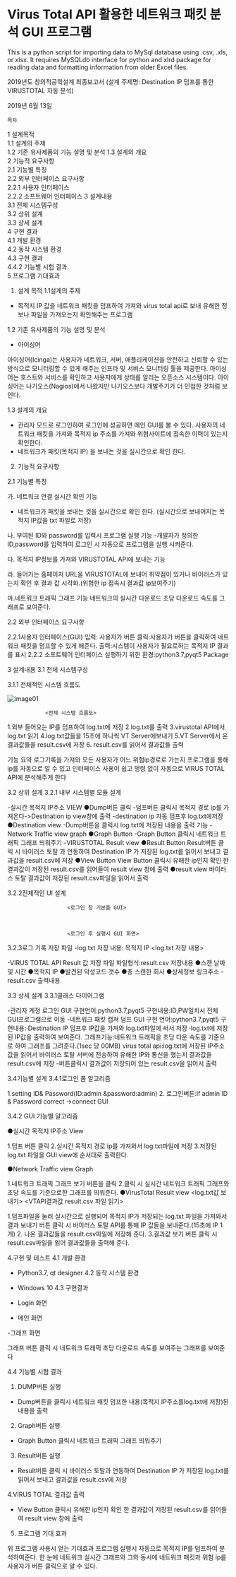 # Virus Total API 활용한 네트워크 패킷 분석 GUI 프로그램
This is a python script for importing data to MySql database using .csv, .xls, or xlsx. It requires MySQLdb interface for python and xlrd package for reading data and formatting information from older Excel files.

2019년도 창의적공학설계
최종보고서
(설계 주제명: Destination IP 덤프를 통한 VIRUSTOTAL 자동 분석)







2019년 6월 13일

	목차



1	설계목적	
1.1	설계의 주제	
1.2	기존 유사제품의 기능 설명 및 분석	
1.3	설계의 개요	
2	기능적 요구사항	
2.1	기능별 특징	
2.2	외부 인터페이스 요구사항	
2.2.1	사용자 인터페이스	
2.2.2	소프트웨어 인터페이스	
3	설계내용	
3.1	전체 시스템구성	
3.2	상위 설계	
3.3	상세 설계	
4	구현 결과	
4.1      개발 환경	
4.2	동작 시스템 환경	
4.3	구현 결과	
4.4.2	기능별 시험 결과.	
5     프로그램 기대효과	








1. 설계 목적 
1.1설계의 주제

- 목적지 IP 값을 네트워크 패킷을 덤프하여 가져와 virus total api로 보내 유해한 정보나 파일을 가져오는지 확인해주는 프로그램

1.2	기존 유사제품의 기능 설명 및 분석

* 아이싱어

아이싱어(Icinga)는 사용자가 네트워크, 서버, 애플리케이션을 안전하고 신뢰할 수 있는 방식으로 모니터링할 수 있게 해주는 인프라 및 서비스 모니터링 툴을 제공한다.
아이싱어는 호스트와 서비스를 확인하고 사용자에게 상태를 알리는 오픈소스 시스템이다. 아이싱어는 나기오스(Nagios)에서 나왔지만 나기오스보다 개발주기가 더 민첩한 것처럼 보인다.

1.3	설계의 개요

- 관리자 모드로 로그인하여 로그인에 성공하면 메인 GUI를 볼 수 있다.
사용자의 네트워크 패킷을 가져와 목적지 ip 주소를 가져와 위험사이트에 접속한 이력이 있는지 확인한다.
- 네트워크가 패킷(목적지 IP) 을 보내는 것을 실시간으로 확인 한다.




2. 기능적 요구사항 

2.1	기능별 특징

가. 네트워크 연결 실시간 확인 기능
- 네트워크가 패킷을 보내는 것을 실시간으로 확인 한다.
(실시간으로 보내어지는 목적지 IP값을 txt 파일로 저장)

나. 부여된 ID와 password를 입력시 프로그램 실행 기능
-개발자가 정의한 ID,password를 입력하여 로그인 시 자동으로 프로그램을 실행 시켜준다.

다. 목적지 IP정보를 가져와 VIRUSTOTAL API에 보내는 기능

라. 들어가는 홈페이지 URL을 VIRUSTOTAL에 보내어 취약점이 있거나 바이러스가 있는지 확인 후 결과 값 시각화.(위험한 ip 접속시 결과값 ip보여주기)

마.네트워크 트래픽 그래프 기능
네트워크의 실시간 다운로드 초당 다운로드 속도를 그래프로 보여준다. 

2.2	외부 인터페이스 요구사항

2.2.1사용자 인터페이스(GUI)
입력: 사용자가 버튼 클릭:사용자가 버튼을 클릭하여 네트워크 패킷을 덤프할 수 있게 해준다.
출력:시스템이 사용자가 필요로하는 목적지 IP 결과를 표시
2.2.2	소프트웨어 인터페이스
실행하기 위한 환경:python3.7,pyqt5 Package





3	설계내용
3.1	전체 시스템구성

3.1.1 전체적인 시스템 흐름도

![image01](https://user-images.githubusercontent.com/13067686/90976141-8562cb00-e575-11ea-9717-def933a8e07e.png)


				<전체 시스템 흐름도>

1.외부 들어오는 IP를 덤프하여 log.txt에 저장
2.log.txt를 출력
3.virustotal API에서 log.txt 읽기
4.log.txt값들을 15초에 하나씩 VT Server에보내기 
5.VT Server에서 온 결과값들을 result.csv에 저장
6. result.csv를 읽어서 결과값들 출력

기능 요약
 로그기록을 가져와 모든 사용자가 어느 위험ip경로로 가는지 프로그램을 통해  ip를 자동으로 알 수 있고 인터페이스 사용이 쉽고 명령 없이 자동으로 VIRUS TOTAL API에 분석해주게 한다




3.2	상위 설계
3.2.1 내부 시스템별 모듈 설계

-실시간 목적지 IP주소 VIEW
●Dump버튼 클릭
-덤프버튼 클릭시  목적지 경로 ip를 가져온다->Destination ip view창에 출력
-destination ip 자동 덤프후 log.txt에저장  
●Destination view
-Dump버튼을 클릭시 log.txt에 저장된 내용을 출력 기능 
-Network Traffic view graph
●Graph Button
-Graph Button 클릭시 네트워크 트래픽 그래프 띄워주기
-VIRUSTOTAL Result view
●Result Button
Result버튼 클릭 시 바이러스 토탈 과 연동하여 Destination IP 가 저장된 log.txt를 읽어서 보내고 결과값을 result.csv에 저장
●View Button
View Button 클릭시 유해한 ip인지 확인 한 결과값이 저장된 result.csv를 읽어들여 result view 창에 출력
●result view
바이러스 토탈 결과값이 저장된 result.csv파일을 읽어서 출력 


3.2.2전체적인 UI 설계

	                   <로그인 창 기본틀 GUI>



	                   <로그인 후 실행시 GUI 화면>
	         
3.2.3로그 기록 저장 파일 
-log.txt 저장 내용: 목적지 IP
			<log.txt 저장 내용>




-VIRUS TOTAL API Result 값 저장 파일
파일형식:result.csv
저장내용
 ●스캔 날짜 및 시간
●목적지 IP
●발견된 악성코드 갯수
●총 스캔한 회사
●상세정보 링크주소
-result.csv 출력내용


3.3	상세 설계
3.3.1클래스 다이어그램


-관리자 계정 로그인 GUI
구현언어:python3.7,pyqt5
구현내용:ID,PW일치시 전체 GUI프로그램으로 이동
-네트워크 패킷 캡쳐 덤프 GUI
구현 언어:python3.7,pyqt5
구현내용:·Destination IP 덤프후 IP값을 가져와 log.txt파일에 써서 저장
	   ·log.txt에 저장된 IP값을 출력하여 보여준다.
그래프기능:네트워크 트래픽을 초당 다운 속도를 기준으로 하여 그래프를 그려준다.(1sec 당 00MB)
virus total api:log.txt에 저장된 IP주소 값을 읽어서 바이러스 토탈 서버에 전송하여 유해한 IP와 통신을 했는지 결과값을 result.csv에 저장
-버튼클릭시 결과값이 저장되어 있는 result.csv을 읽어서 출력

3.4기능별 설계
3.4.1로그인 폼 알고리즘


1.setting ID& Password(ID:admin &password:admin)
2. 로그인버튼:if admin ID & Password correct ->connect GUI

3.4.2 GUI 기능별 알고리즘

●실시간 목적지 IP주소 View

1.덤프 버튼 클릭
2.실시간 목적지 경로 ip를 가져와서 log.txt파일에 저장
3.저장된 log.txt 파일을 GUI view에 순서대로 출력한다.




●Network Traffic view Graph



1.네트워크 트래픽 그래프 보기 버튼을 클릭
2.클릭 시 실시간 네트워크 트래픽 그래프와 초당 속도를 기준으로한 그래프를 띄워준다.
●VirusTotal Result view
	<log.txt값 보내기>		<VTAPI결과값 result.csv 파일 읽기>

1.덤프파일을 눌러 실시간으로 실행되어 목적지 IP가 저장되는 log.txt 파일을 가져와서 결과 보내기 버튼 클릭 시 바이러스 토탈 API를 통해 IP 값들을 보내준다.(15초에 IP 1개)
2. 나온 결과값들을 result.csv파일에 저장해 준다.
3.결과값 보기 버튼 클릭 시 result.csv파일을 읽어 결과값들을 출력해 준다.



4.구현 및 테스트
4.1 개발 환경
- Python3.7, qt designer
4.2 동작 시스템 환경
- Windows 10
4.3 구현결과
- Login 화면

- 메인 화면







-그래프 화면



그래프 버튼 클릭 시 네트워크 트래픽 초당 다운로드 속도를 보여주는 그래프를 보여준다

4.4 기능별 시험 결과
1. DUMP버튼 실행

- Dump버튼을 클릭시 네트워크 패킷 덤프한 내용(목적지 IP주소를log.txt에 저장)된 내용을 출력






2. Graph버튼 실행

- Graph Button 클릭시 네트워크 트래픽 그래프 띄워주기

3. Result버튼 실행

- Result버튼 클릭 시 바이러스 토탈과 연동하여 Destination IP 가 저장된 log.txt를 읽어서 보내고 결과값을 result.csv에 저장




4.VIRUS TOTAL 결과값 출력


- View Button 클릭시 유해한 ip인지 확인 한 결과값이 저장된 result.csv를 읽어들여 result view 창에 출력




















5. 프로그램 기대 효과



위 프로그램 사용시 얻는 기대효과
프로그램 실행시 자동으로 목적지 IP를 덤프하여 분석하여준다.
한 눈에 네트워크 실시간 그래프와 그와 동시에 네트워크 패킷과 위험 ip를 사용자가 버튼 클릭으로 알 수 있다.



